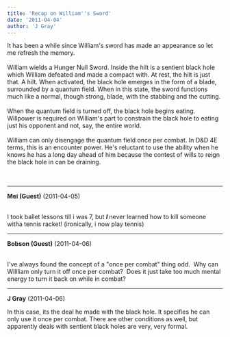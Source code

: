 ```yaml
---
title: 'Recap on William''s Sword'
date: '2011-04-04'
author: 'J Gray'
---
```


It has been a while since William's sword has made an appearance so let me refresh the memory.<br><br>William wields a Hunger Null Sword. Inside the hilt is a sentient black hole which William defeated and made a compact with. At rest, the hilt is just that. A hilt. When activated, the black hole emerges in the form of a blade, surrounded by a quantum field. When in this state, the sword functions much like a normal, though strong, blade, with the stabbing and the cutting.<br><br>When the quantum field is turned off, the black hole begins eating. Willpower is required on William's part to constrain the black hole to eating just his opponent and not, say, the entire world.<br><br>William can only disengage the quantum field once per combat. In D&amp;D 4E terms, this is an encounter power. He's reluctant to use the ability when he knows he has a long day ahead of him because the contest of wills to reign the black hole in can be draining.<br><br><br>

---
**Mei (Guest)** (2011-04-05)

<br> I took ballet lessons till i was 7, but <strong><em>I </em></strong>never learned how to kill someone witha tennis racket! (ironically, i now play tennis)

---
**Bobson (Guest)** (2011-04-06)

<br> I've always found the concept of a "once per combat" thing odd. &nbsp;Why can Willliam only turn it off once per combat? &nbsp;Does it just take too much mental energy to turn it back on while in combat?

---
**J Gray** (2011-04-06)

In this case, its the deal he made with the black hole. It specifies he can only use it once per combat. There are other conditions as well, but apparently deals with sentient black holes are very, very formal.<br><br><br>


